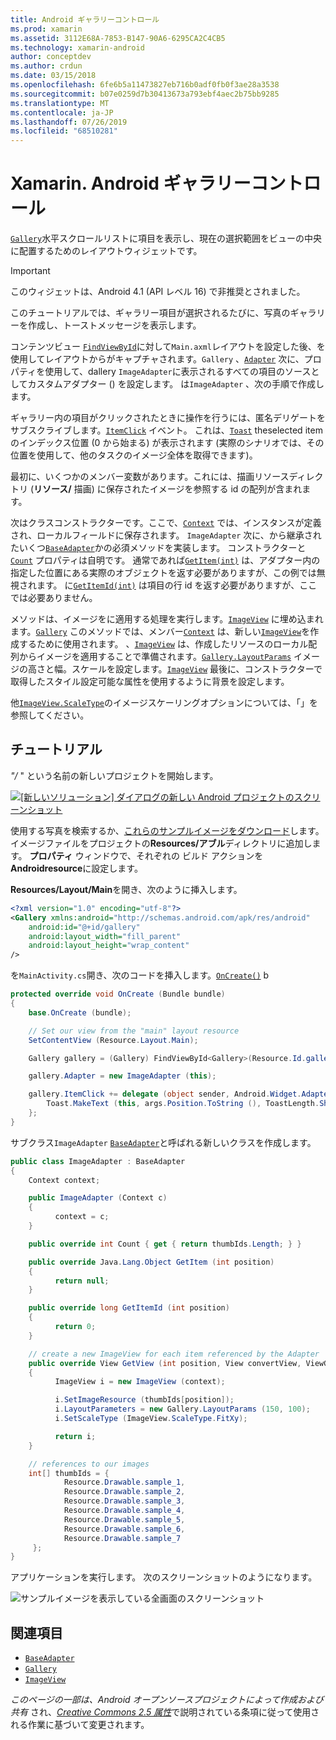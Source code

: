 ```yaml
---
title: Android ギャラリーコントロール
ms.prod: xamarin
ms.assetid: 3112E68A-7853-B147-90A6-6295CA2C4CB5
ms.technology: xamarin-android
author: conceptdev
ms.author: crdun
ms.date: 03/15/2018
ms.openlocfilehash: 6fe6b5a11473827eb716b0adf0fb0f3ae28a3538
ms.sourcegitcommit: b07e0259d7b30413673a793ebf4aec2b75bb9285
ms.translationtype: MT
ms.contentlocale: ja-JP
ms.lasthandoff: 07/26/2019
ms.locfileid: "68510281"
---
```

# <a name="xamarinandroid-gallery-control"></a>Xamarin. Android ギャラリーコントロール

[`Gallery`](xref:Android.Widget.Gallery)水平スクロールリストに項目を表示し、現在の選択範囲をビューの中央に配置するためのレイアウトウィジェットです。

> [!IMPORTANT]
> このウィジェットは、Android 4.1 (API レベル 16) で非推奨とされました。 

このチュートリアルでは、ギャラリー項目が選択されるたびに、写真のギャラリーを作成し、トーストメッセージを表示します。

コンテンツビュー [`FindViewById`](xref:Android.App.Activity.FindViewById*)に対して`Main.axml`レイアウトを設定した後、を使用してレイアウトからがキャプチャされます。`Gallery`
、[`Adapter`](xref:Android.Widget.AdapterView.RawAdapter)
次に、プロパティを使用して、dallery `ImageAdapter`に表示されるすべての項目のソースとしてカスタムアダプター () を設定します。 は`ImageAdapter` 、次の手順で作成します。

ギャラリー内の項目がクリックされたときに操作を行うには、匿名デリゲートをサブスクライブします。[`ItemClick`](xref:Android.Widget.AdapterView.ItemClick)
イベント。 これは、[`Toast`](xref:Android.Widget.Toast)
theselected item のインデックス位置 (0 から始まる) が表示されます (実際のシナリオでは、その位置を使用して、他のタスクのイメージ全体を取得できます)。

最初に、いくつかのメンバー変数があります。これには、描画リソースディレクトリ (**リソース/** 描画) に保存されたイメージを参照する id の配列が含まれます。

次はクラスコンストラクターです。ここで、[`Context`](xref:Android.Content.Context)
では、インスタンスが定義され、ローカルフィールドに保存されます。 `ImageAdapter`
次に、から継承されたいくつ[`BaseAdapter`](xref:Android.Widget.BaseAdapter)かの必須メソッドを実装します。
コンストラクターと[`Count`](xref:Android.Widget.BaseAdapter.Count)
プロパティは自明です。 通常であれば[`GetItem(int)`](xref:Android.Widget.BaseAdapter.GetItem*)
は、アダプター内の指定した位置にある実際のオブジェクトを返す必要がありますが、この例では無視されます。 に[`GetItemId(int)`](xref:Android.Widget.BaseAdapter.GetItemId*)
は項目の行 id を返す必要がありますが、ここでは必要ありません。

メソッドは、イメージをに適用する処理を実行します。[`ImageView`](xref:Android.Widget.ImageView)
に埋め込まれます。[`Gallery`](xref:Android.Widget.Gallery)
このメソッドでは、メンバー[`Context`](xref:Android.Content.Context)
は、新しい[`ImageView`](xref:Android.Widget.ImageView)を作成するために使用されます。
、[`ImageView`](xref:Android.Widget.ImageView)
は、作成したリソースのローカル配列からイメージを適用することで準備されます。[`Gallery.LayoutParams`](xref:Android.Widget.Gallery.LayoutParams)
イメージの高さと幅。スケールを設定します。[`ImageView`](xref:Android.Widget.ImageView)
最後に、コンストラクターで取得したスタイル設定可能な属性を使用するように背景を設定します。

他[`ImageView.ScaleType`](xref:Android.Widget.ImageView.ScaleType)のイメージスケーリングオプションについては、「」を参照してください。

## <a name="walkthrough"></a>チュートリアル

*"/* " という名前の新しいプロジェクトを開始します。

[![[新しいソリューション] ダイアログの新しい Android プロジェクトのスクリーンショット](gallery-images/hellogallery1-sml.png)](gallery-images/hellogallery1.png#lightbox)

使用する写真を検索するか、[これらのサンプルイメージをダウンロード](https://developer.android.com/shareables/sample_images.zip)します。
イメージファイルをプロジェクトの**Resources/アブル**ディレクトリに追加します。 **プロパティ** ウィンドウで、それぞれの ビルド アクションを**Androidresource**に設定します。

**Resources/Layout/Main**を開き、次のように挿入します。

```xml
<?xml version="1.0" encoding="utf-8"?>
<Gallery xmlns:android="http://schemas.android.com/apk/res/android"
    android:id="@+id/gallery"
    android:layout_width="fill_parent"
    android:layout_height="wrap_content"
/>
```

を`MainActivity.cs`開き、次のコードを挿入します。[`OnCreate()`](xref:Android.App.Activity.OnCreate*)
b

```csharp
protected override void OnCreate (Bundle bundle)
{
    base.OnCreate (bundle);

    // Set our view from the "main" layout resource
    SetContentView (Resource.Layout.Main);

    Gallery gallery = (Gallery) FindViewById<Gallery>(Resource.Id.gallery);

    gallery.Adapter = new ImageAdapter (this);

    gallery.ItemClick += delegate (object sender, Android.Widget.AdapterView.ItemClickEventArgs args) {
        Toast.MakeText (this, args.Position.ToString (), ToastLength.Short).Show ();
    };
}
```

サブクラス`ImageAdapter` [`BaseAdapter`](xref:Android.Widget.BaseAdapter)と呼ばれる新しいクラスを作成します。

```csharp
public class ImageAdapter : BaseAdapter
{
    Context context;

    public ImageAdapter (Context c)
    {
          context = c;
    }

    public override int Count { get { return thumbIds.Length; } }

    public override Java.Lang.Object GetItem (int position)
    {
          return null;
    }

    public override long GetItemId (int position)
    {
          return 0;
    }

    // create a new ImageView for each item referenced by the Adapter
    public override View GetView (int position, View convertView, ViewGroup parent)
    {
          ImageView i = new ImageView (context);

          i.SetImageResource (thumbIds[position]);
          i.LayoutParameters = new Gallery.LayoutParams (150, 100);
          i.SetScaleType (ImageView.ScaleType.FitXy);

          return i;
    }

    // references to our images
    int[] thumbIds = {
            Resource.Drawable.sample_1,
            Resource.Drawable.sample_2,
            Resource.Drawable.sample_3,
            Resource.Drawable.sample_4,
            Resource.Drawable.sample_5,
            Resource.Drawable.sample_6,
            Resource.Drawable.sample_7
     };
}

```

アプリケーションを実行します。 次のスクリーンショットのようになります。

![サンプルイメージを表示している全画面のスクリーンショット](gallery-images/hellogallery3.png)

## <a name="references"></a>関連項目

- [`BaseAdapter`](xref:Android.Widget.BaseAdapter)
- [`Gallery`](xref:Android.Widget.Gallery)
- [`ImageView`](xref:Android.Widget.ImageView)

*このページの一部は、Android オープンソースプロジェクトによって作成および共有*
され、[*Creative Commons 2.5 属性*](http://creativecommons.org/licenses/by/2.5/)で説明されている条項に従って使用される作業に基づいて変更されます。
